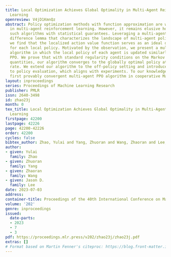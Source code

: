 ```yaml
---
title: Local Optimization Achieves Global Optimality in Multi-Agent Reinforcement
  Learning
openreview: V4jD1KmnQz
abstract: Policy optimization methods with function approximation are widely used
  in multi-agent reinforcement learning. However, it remains elusive how to design
  such algorithms with statistical guarantees. Leveraging a multi-agent performance
  difference lemma that characterizes the landscape of multi-agent policy optimization,
  we find that the localized action value function serves as an ideal descent direction
  for each local policy. Motivated by the observation, we present a multi-agent PPO
  algorithm in which the local policy of each agent is updated similarly to vanilla
  PPO. We prove that with standard regularity conditions on the Markov game and problem-dependent
  quantities, our algorithm converges to the globally optimal policy at a sublinear
  rate. We extend our algorithm to the off-policy setting and introduce pessimism
  to policy evaluation, which aligns with experiments. To our knowledge, this is the
  first provably convergent multi-agent PPO algorithm in cooperative Markov games.
layout: inproceedings
series: Proceedings of Machine Learning Research
publisher: PMLR
issn: 2640-3498
id: zhao23j
month: 0
tex_title: Local Optimization Achieves Global Optimality in Multi-Agent Reinforcement
  Learning
firstpage: 42200
lastpage: 42226
page: 42200-42226
order: 42200
cycles: false
bibtex_author: Zhao, Yulai and Yang, Zhuoran and Wang, Zhaoran and Lee, Jason D.
author:
- given: Yulai
  family: Zhao
- given: Zhuoran
  family: Yang
- given: Zhaoran
  family: Wang
- given: Jason D.
  family: Lee
date: 2023-07-03
address: 
container-title: Proceedings of the 40th International Conference on Machine Learning
volume: '202'
genre: inproceedings
issued:
  date-parts:
  - 2023
  - 7
  - 3
pdf: https://proceedings.mlr.press/v202/zhao23j/zhao23j.pdf
extras: []
# Format based on Martin Fenner's citeproc: https://blog.front-matter.io/posts/citeproc-yaml-for-bibliographies/
---
```

